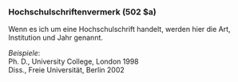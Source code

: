 ### Hochschulschriftenvermerk (502 $a)

Wenn es ich um eine Hochschulschrift handelt, werden hier die Art, Institution und Jahr genannt.  

  

_Beispiele_:  
Ph. D., University College, London 1998  
Diss., Freie Universität, Berlin 2002